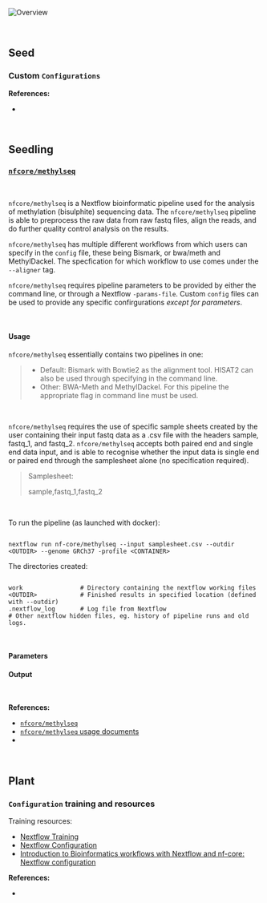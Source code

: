 ![Overview]()

<br>

## Seed

### Custom `Configurations`



**References:**
- []()

<br>

## Seedling

### [`nfcore/methylseq`](https://nf-co.re/methylseq)

<br>

`nfcore/methylseq` is a Nextflow bioinformatic pipeline used for the analysis of methylation (bisulphite) sequencing data. The `nfcore/methylseq` pipeline is able to preprocess the raw data from raw fastq files, align the reads, and do further quality control analysis on the results.

`nfcore/methylseq` has multiple different workflows from which users can specify in the `config` file, these being Bismark, or bwa/meth and MethylDackel. The specfication for which workflow to use comes under the `--aligner` tag.

`nfcore/methylseq` requires pipeline parameters to be provided by either the command line, or through a Nextflow `-params-file`. Custom `config` files can be used to provide any specific confirgurations _except for parameters_.

<br>

#### **Usage**
`nfcore/methylseq` essentially contains two pipelines in one:
> - Default: Bismark with Bowtie2 as the alignment tool. HISAT2 can also be used through specifying in the command line.
> - Other: BWA-Meth and MethylDackel. For this pipeline the appropriate flag in command line must be used.

<br>

`nfcore/methylseq` requires the use of specific sample sheets created by the user containing their input fastq data as a .csv file with the headers sample, fastq_1, and fastq_2. `nfcore/methylseq` accepts both paired end and single end data input, and is able to recognise whether the input data is single end or paired end through the samplesheet alone (no specification required).

>Samplesheet:
>
>sample,fastq_1,fastq_2
>

<br>

To run the pipeline (as launched with docker):

```

nextflow run nf-core/methylseq --input samplesheet.csv --outdir <OUTDIR> --genome GRCh37 -profile <CONTAINER>

```
The directories created:

```

work                # Directory containing the nextflow working files
<OUTDIR>            # Finished results in specified location (defined with --outdir)
.nextflow_log       # Log file from Nextflow
# Other nextflow hidden files, eg. history of pipeline runs and old logs.

```


<br>

#### **Parameters**


#### **Output**

<br>

**References:**
- [`nfcore/methylseq`](https://nf-co.re/methylseq)
- [`nfcore/methylseq` usage documents](https://nf-co.re/methylseq/2.4.0/usage)
- 

<br>

## Plant

### `Configuration` training and resources

Training resources: 
- [Nextflow Training](https://github.com/nextflow-io/training/tree/master) 
- [Nextflow Configuration](https://training.nextflow.io/basic_training/config/)
- [Introduction to Bioinformatics workflows with Nextflow and nf-core: Nextflow configuration](https://carpentries-incubator.github.io/workflows-nextflow/08-configuration/index.html)

**References:**
- []()


